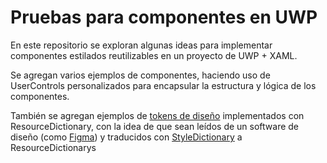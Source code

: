 # Pruebas para componentes en UWP

En este repositorio se exploran algunas ideas para implementar componentes estilados reutilizables en un proyecto de UWP + XAML.

Se agregan varios ejemplos de componentes, haciendo uso de UserControls personalizados para encapsular la estructura y lógica de los componentes.

También se agregan ejemplos de [tokens de diseño](https://spectrum.adobe.com/page/design-tokens/) implementados con ResourceDictionary, con la idea de que sean leídos de un software de diseño (como [Figma](https://www.figma.com/)) y traducidos con [StyleDictionary](https://amzn.github.io/style-dictionary/) a ResourceDictionarys
